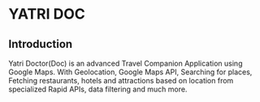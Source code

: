 # YATRI DOC

## Introduction
Yatri Doctor(Doc) is an advanced Travel Companion Application using Google Maps. With Geolocation, Google Maps API, Searching for places, Fetching restaurants, hotels and attractions based on location from specialized Rapid APIs, data filtering and much more.
